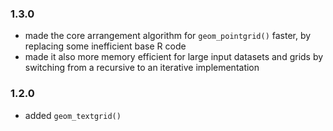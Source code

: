 ### 1.3.0

- made the core arrangement algorithm for `geom_pointgrid()` faster, by replacing some inefficient base R code
- made it also more memory efficient for large input datasets and grids by switching from a recursive to an iterative implementation

### 1.2.0

- added `geom_textgrid()`